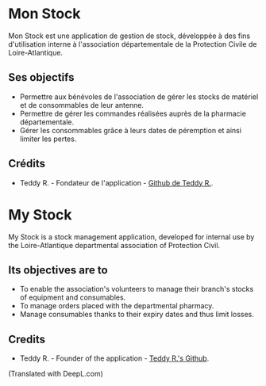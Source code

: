 # Mon Stock

Mon Stock est une application de gestion de stock, développée à des fins d'utilisation interne à l'association départementale de la Protection Civile de Loire-Atlantique.

## Ses objectifs 
- Permettre aux bénévoles de l'association de gérer les stocks de matériel et de consommables de leur antenne.
- Permettre de gérer les commandes réalisées auprès de la pharmacie départementale.
- Gérer les consommables grâce à leurs dates de péremption et ainsi limiter les pertes.


## Crédits
- Teddy R. - Fondateur de l'application - [Github de Teddy R.](https://github.com/TYD3AD).




# My Stock


My Stock is a stock management application, developed for internal use by the Loire-Atlantique departmental association of Protection Civil.

## Its objectives are to
- To enable the association's volunteers to manage their branch's stocks of equipment and consumables.
- To manage orders placed with the departmental pharmacy.
- Manage consumables thanks to their expiry dates and thus limit losses.


## Credits
- Teddy R. - Founder of the application - [Teddy R.'s Github](https://github.com/TYD3AD).

(Translated with DeepL.com)
